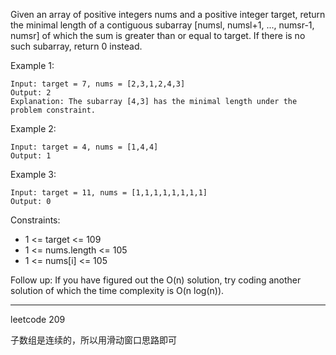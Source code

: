 Given an array of positive integers nums and a positive integer target, return the minimal length of a contiguous subarray [numsl, numsl+1, ..., numsr-1, numsr] of which the sum is greater than or equal to target. If there is no such subarray, return 0 instead.



Example 1:

```
Input: target = 7, nums = [2,3,1,2,4,3]
Output: 2
Explanation: The subarray [4,3] has the minimal length under the problem constraint.
```

Example 2:

```
Input: target = 4, nums = [1,4,4]
Output: 1
```

Example 3:

```
Input: target = 11, nums = [1,1,1,1,1,1,1,1]
Output: 0
```

Constraints:

 - 1 <= target <= 109
 - 1 <= nums.length <= 105
 - 1 <= nums[i] <= 105


Follow up: If you have figured out the O(n) solution, try coding another solution of which the time complexity is O(n log(n)).

----

leetcode  209

子数组是连续的，所以用滑动窗口思路即可